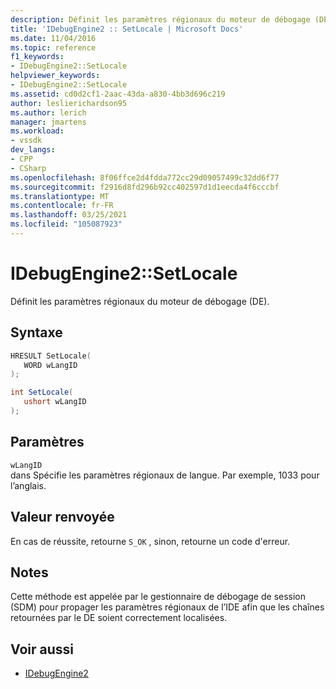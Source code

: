 ```yaml
---
description: Définit les paramètres régionaux du moteur de débogage (DE).
title: 'IDebugEngine2 :: SetLocale | Microsoft Docs'
ms.date: 11/04/2016
ms.topic: reference
f1_keywords:
- IDebugEngine2::SetLocale
helpviewer_keywords:
- IDebugEngine2::SetLocale
ms.assetid: cd0d2cf1-2aac-43da-a830-4bb3d696c219
author: leslierichardson95
ms.author: lerich
manager: jmartens
ms.workload:
- vssdk
dev_langs:
- CPP
- CSharp
ms.openlocfilehash: 8f06ffce2d4fdda772cc29d09057499c32dd6f77
ms.sourcegitcommit: f2916d8fd296b92cc402597d1d1eecda4f6cccbf
ms.translationtype: MT
ms.contentlocale: fr-FR
ms.lasthandoff: 03/25/2021
ms.locfileid: "105087923"
---
```

# <a name="idebugengine2setlocale"></a>IDebugEngine2::SetLocale
Définit les paramètres régionaux du moteur de débogage (DE).

## <a name="syntax"></a>Syntaxe

```cpp
HRESULT SetLocale( 
   WORD wLangID
);
```

```csharp
int SetLocale( 
   ushort wLangID
);
```

## <a name="parameters"></a>Paramètres
`wLangID`\
dans Spécifie les paramètres régionaux de langue. Par exemple, 1033 pour l’anglais.

## <a name="return-value"></a>Valeur renvoyée
 En cas de réussite, retourne `S_OK` , sinon, retourne un code d'erreur.

## <a name="remarks"></a>Notes
 Cette méthode est appelée par le gestionnaire de débogage de session (SDM) pour propager les paramètres régionaux de l’IDE afin que les chaînes retournées par le DE soient correctement localisées.

## <a name="see-also"></a>Voir aussi
- [IDebugEngine2](../../../extensibility/debugger/reference/idebugengine2.md)
